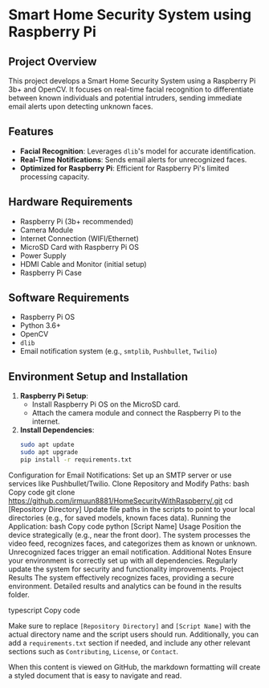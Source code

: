 # Smart Home Security System using Raspberry Pi

## Project Overview
This project develops a Smart Home Security System using a Raspberry Pi 3b+ and OpenCV. It focuses on real-time facial recognition to differentiate between known individuals and potential intruders, sending immediate email alerts upon detecting unknown faces.

## Features
- **Facial Recognition**: Leverages `dlib`'s model for accurate identification.
- **Real-Time Notifications**: Sends email alerts for unrecognized faces.
- **Optimized for Raspberry Pi**: Efficient for Raspberry Pi's limited processing capacity.

## Hardware Requirements
- Raspberry Pi (3b+ recommended)
- Camera Module
- Internet Connection (WIFI/Ethernet)
- MicroSD Card with Raspberry Pi OS
- Power Supply
- HDMI Cable and Monitor (initial setup)
- Raspberry Pi Case

## Software Requirements
- Raspberry Pi OS
- Python 3.6+
- OpenCV
- `dlib`
- Email notification system (e.g., `smtplib`, `Pushbullet`, `Twilio`)

## Environment Setup and Installation
1. **Raspberry Pi Setup**:
   - Install Raspberry Pi OS on the MicroSD card.
   - Attach the camera module and connect the Raspberry Pi to the internet.
2. **Install Dependencies**:
   ```bash
   sudo apt update
   sudo apt upgrade
   pip install -r requirements.txt
Configuration for Email Notifications:
Set up an SMTP server or use services like Pushbullet/Twilio.
Clone Repository and Modify Paths:
bash
Copy code
git clone https://github.com/irmuun8881/HomeSecurityWithRaspberry/.git
cd [Repository Directory]
Update file paths in the scripts to point to your local directories (e.g., for saved models, known faces data).
Running the Application:
bash
Copy code
python [Script Name]
Usage
Position the device strategically (e.g., near the front door).
The system processes the video feed, recognizes faces, and categorizes them as known or unknown.
Unrecognized faces trigger an email notification.
Additional Notes
Ensure your environment is correctly set up with all dependencies.
Regularly update the system for security and functionality improvements.
Project Results
The system effectively recognizes faces, providing a secure environment. Detailed results and analytics can be found in the results folder.

typescript
Copy code

Make sure to replace `[Repository Directory]` and `[Script Name]` with the actual directory name and the script users should run. Additionally, you can add a `requirements.txt` section if needed, and include any other relevant sections such as `Contributing`, `License`, or `Contact`. 

When this content is viewed on GitHub, the markdown formatting will create a styled document that is easy to navigate and read.